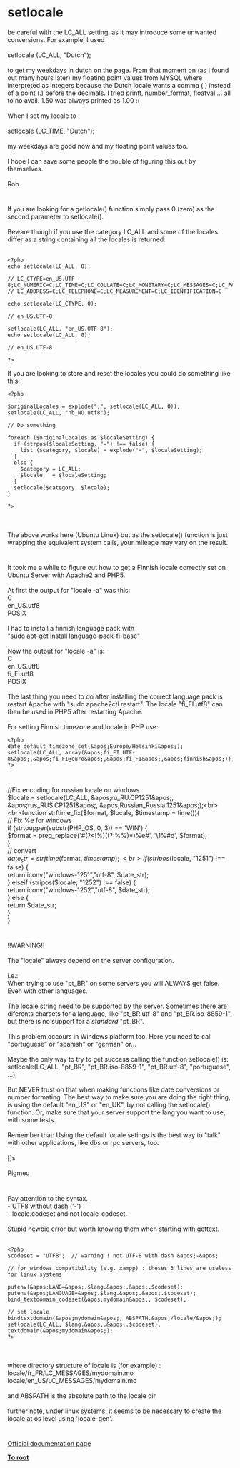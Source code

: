 # setlocale



be careful with the LC_ALL setting, as it may introduce some unwanted conversions. For example, I used <br><br>setlocale (LC_ALL, "Dutch");<br><br>to get my weekdays in dutch on the page. From that moment on (as I found out many hours later) my floating point values from MYSQL where interpreted as integers because the Dutch locale wants a comma (,) instead of a point (.) before the decimals. I tried printf, number_format, floatval.... all to no avail. 1.50 was always printed as 1.00 :(<br><br>When I set my locale to :<br><br> setlocale (LC_TIME, "Dutch");<br><br>my weekdays are good now and my floating point values too. <br><br>I hope I can save some people the trouble of figuring this out by themselves.<br><br>Rob  

#

If you are looking for a getlocale() function simply pass 0 (zero) as the second parameter to setlocale().<br><br>Beware though if you use the category LC_ALL and some of the locales differ as a string containing all the locales is returned:<br><br>

```
<?php
echo setlocale(LC_ALL, 0);

// LC_CTYPE=en_US.UTF-8;LC_NUMERIC=C;LC_TIME=C;LC_COLLATE=C;LC_MONETARY=C;LC_MESSAGES=C;LC_PAPER=C;LC_NAME=C;
// LC_ADDRESS=C;LC_TELEPHONE=C;LC_MEASUREMENT=C;LC_IDENTIFICATION=C

echo setlocale(LC_CTYPE, 0);

// en_US.UTF-8

setlocale(LC_ALL, "en_US.UTF-8");
echo setlocale(LC_ALL, 0);

// en_US.UTF-8

?>
```


If you are looking to store and reset the locales you could do something like this:



```
<?php

$originalLocales = explode(";", setlocale(LC_ALL, 0));
setlocale(LC_ALL, "nb_NO.utf8");

// Do something

foreach ($originalLocales as $localeSetting) {
  if (strpos($localeSetting, "=") !== false) {
    list ($category, $locale) = explode("=", $localeSetting);
  }
  else {
    $category = LC_ALL;
    $locale   = $localeSetting;
  }
  setlocale($category, $locale); 
}

?>
```
<br><br>The above works here (Ubuntu Linux) but as the setlocale() function is just wrapping the equivalent system calls, your mileage may vary on the result.  

#

It took me a while to figure out how to get a Finnish locale correctly set on Ubuntu Server with Apache2 and PHP5.<br><br>At first the output for "locale -a" was this:<br>C<br>en_US.utf8<br>POSIX<br><br>I had to install a finnish language pack with<br>"sudo apt-get install language-pack-fi-base"<br><br>Now the output for "locale -a" is:<br>C<br>en_US.utf8<br>fi_FI.utf8<br>POSIX<br><br>The last thing you need to do after installing the correct language pack is restart Apache with "sudo apache2ctl restart". The locale "fi_FI.utf8" can then be used in PHP5 after restarting Apache.<br><br>For setting Finnish timezone and locale in PHP use:<br>

```
<?php
date_default_timezone_set(&apos;Europe/Helsinki&apos;);
setlocale(LC_ALL, array(&apos;fi_FI.UTF-8&apos;,&apos;fi_FI@euro&apos;,&apos;fi_FI&apos;,&apos;finnish&apos;));
?>
```
  

#

//Fix encoding for russian locale on windows<br>$locale = setlocale(LC_ALL, &apos;ru_RU.CP1251&apos;, &apos;rus_RUS.CP1251&apos;, &apos;Russian_Russia.1251&apos;);<br><br>function strftime_fix($format, $locale, $timestamp = time()){<br>    // Fix %e for windows<br>    if (strtoupper(substr(PHP_OS, 0, 3)) == &apos;WIN&apos;) {<br>        $format = preg_replace(&apos;#(?&lt;!%)((?:%%)*)%e#&apos;, &apos;\1%#d&apos;, $format);<br>    }<br>    // convert<br>    $date_str = strftime($format, $timestamp);<br>    if (stripos($locale, "1251") !== false) {<br>      return iconv("windows-1251","utf-8", $date_str);<br>    } elseif (stripos($locale, "1252") !== false) {<br>      return iconv("windows-1252","utf-8", $date_str);<br>    } else {<br>      return $date_str;<br>    }<br>}  

#

!!WARNING!!<br><br>The "locale" always depend on the server configuration.<br><br>i.e.:<br>When trying to use "pt_BR" on some servers you will ALWAYS get false. Even with other languages.<br><br>The locale string need to be supported by the server. Sometimes there are diferents charsets for a language, like "pt_BR.utf-8" and "pt_BR.iso-8859-1", but there is no support for a _standard_ "pt_BR".<br><br>This problem occours in Windows platform too. Here you need to call "portuguese" or "spanish" or "german" or...<br><br>Maybe the only way to try to get success calling the function setlocale() is:<br>setlocale(LC_ALL, "pt_BR", "pt_BR.iso-8859-1", "pt_BR.utf-8", "portuguese", ...);<br><br>But NEVER trust on that when making functions like date conversions or number formating. The best way to make sure you are doing the right thing, is using the default "en_US" or "en_UK", by not calling the setlocale() function. Or, make sure that your server support the lang you want to use, with some tests.<br><br>Remember that: Using the default locale setings is the best way to "talk" with other applications, like dbs or rpc servers, too.<br><br>[]s<br><br>Pigmeu  

#

Pay attention to the syntax.<br>- UTF8 without dash (&apos;-&apos;)<br>- locale.codeset and not locale-codeset.<br><br>Stupid newbie error but worth knowing them when starting with gettext.<br><br>

```
<?php
$codeset = "UTF8";  // warning ! not UTF-8 with dash &apos;-&apos;
        
// for windows compatibility (e.g. xampp) : theses 3 lines are useless for linux systems 

putenv(&apos;LANG=&apos;.$lang.&apos;.&apos;.$codeset);
putenv(&apos;LANGUAGE=&apos;.$lang.&apos;.&apos;.$codeset);
bind_textdomain_codeset(&apos;mydomain&apos;, $codeset);

// set locale
bindtextdomain(&apos;mydomain&apos;, ABSPATH.&apos;/locale/&apos;);
setlocale(LC_ALL, $lang.&apos;.&apos;.$codeset);
textdomain(&apos;mydomain&apos;);
?>
```
<br><br>where directory structure of locale is (for example) :<br>locale/fr_FR/LC_MESSAGES/mydomain.mo<br>locale/en_US/LC_MESSAGES/mydomain.mo<br><br>and ABSPATH is the absolute path to the locale dir<br><br>further note, under linux systems, it seems to be necessary to create the locale at os level using &apos;locale-gen&apos;.  

#

[Official documentation page](https://www.php.net/manual/en/function.setlocale.php)

**[To root](/README.md)**